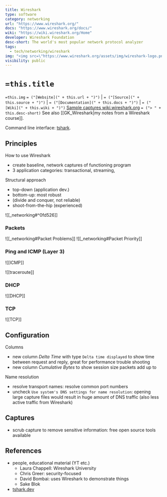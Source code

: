 ```yaml
---
title: Wireshark
type: software
category: networking
url: "https://www.wireshark.org/"
docs: "https://www.wireshark.org/docs/"
wiki: "https://wiki.wireshark.org/Home"
developer: Wireshark Foundation
desc-short: The world's most popular network protocol analyzer
tags:
  - tech/networking/wireshark
img: "<img src=\"https://www.wireshark.org/assets/img/wireshark-logo.png\" style=\"width: 80px;\"/>"
visibility: public
---
```

# `=this.title`

`=this.img` `= ("[Website](" + this.url + ")")` |  `= ("[Source](" + this.source + ")")` | `= ("[Documentation](" + this.docs + ")")` | `= ("[Wiki](" + this.wiki + ")")`
[Sample captures wiki.wireshark.org](https://wiki.wireshark.org/SampleCaptures)
`= ("> " + this.desc-short)`
See also [[GK_Wireshark|my notes from a Wireshark course]].

Command line interface: [tshark](https://tshark.dev/). 


## Principles

How to use Wireshark

- create baseline, network captures of functioning program
- 3 application categories: transactional, streaming,

Structural approach

- top-down (application dev.)
- bottom-up: most robust
- (divide and conquer, not reliable)
- shoot-from-the-hip (experienced)

![[_networking#^0fd526]]


### Packets

![[_networking#Packet Problems]]
![[_networking#Packet Priority]]


### Ping and ICMP (Layer 3)

![[ICMP]]

![[traceroute]]



### DHCP

![[DHCP]]


### TCP

![[TCP]]

## Configuration

Columns

- new column *Delta Time* with type `Delta time displayed` to show time between request and reply, great for performance trouble shooting
- new column *Cumulative Bytes* to show session size packets add up to

Name resolution

- resolve transport names: resolve common port numbers
- uncheck `Use system's DNS settings for name resolution`: opening large capture files would result in huge amount of DNS traffic (also less active traffic from Wireshark)


## Captures

- scrub capture to remove sensitive information: free open source tools available

## References

- people, educational material (YT etc.)
    - Laura Chappell: Wireshark University
    - Chris Greer: security-focused
    - David Bombai: uses Wireshark to demonstrate things
    - Sake Blok
- [tshark.dev](https://tshark.dev/)
